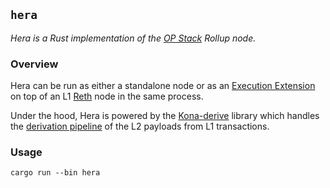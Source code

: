 ## `hera`

_Hera is a Rust implementation of the [OP Stack][opstack] Rollup node._

### Overview

Hera can be run as either a standalone node or as an [Execution Extension][exex]
on top of an L1 [Reth][reth] node in the same process.

Under the hood, Hera is powered by the [Kona-derive][kona] library which handles
the [derivation pipeline][derivation] of the L2 payloads from L1 transactions.

### Usage

```
cargo run --bin hera
```


<!-- Links -->

[reth]: https://github.com/paradigmxyz/reth
[kona]: https://github.com/ethereum-optimism/kona
[exex]: https://www.paradigm.xyz/2024/05/reth-exex
[opstack]: https://docs.optimism.io/
[derivation]: https://docs.optimism.io/stack/protocol/derivation-pipeline
